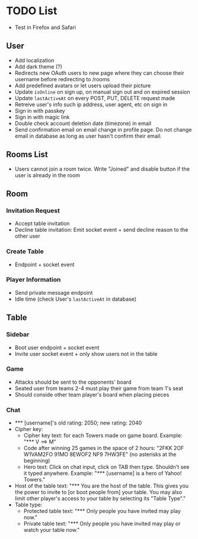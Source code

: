 # TODO List

- Test in Firefox and Safari

## User

- Add localization
- Add dark theme (?)
- Redirects new OAuth users to new page where they can choose their username before redirecting to /rooms
- Add predefined avatars or let users upload their picture
- Update `isOnline` on sign up, on manual sign out and on expired session
- Update `lastActiveAt` on every POST, PUT, DELETE request made
- Retreive user's info such ip address, user agent, etc on sign in
- Sign in with passkey
- Sign in with magic link
- Double check account deletion date (timezone) in email
- Send confirmation email on email change in profile page. Do not change email in database as long as user hasn't confirm their email.

## Rooms List

- Users cannot join a room twice. Write "Joined" and disable button if the user is already in the room

## Room

### Invitation Request

- Accept table invitation
- Decline table invitation: Emit socket event + send decline reason to the other user

### Create Table

- Endpoint + socket event

### Player Information

- Send private message endpoint
- Idle time (check User's `lastActiveAt` in database)

## Table

### Sidebar

- Boot user endpoint + socket event
- Invite user socket event + only show users not in the table

### Game

- Attacks should be sent to the opponents' board
- Seated user from teams 2-4 must play their game from team 1's seat
- Should conside other team player's board when placing pieces

### Chat

- \*\*\* [username]'s old rating: 2050; new rating: 2040
- Cipher key:
  - Cipher key text: for each Towers made on game board. Example: "\*\*\* V ==> M"
  - Code after winning 25 games in the space of 2 hours: "2FKK 2OF W1VAM2FO 91MO 8EWOF2 NF9 7HW3FE" (no asterisks at the beginning)
  - Hero text: Click on chat input, click on TAB then type. Shouldn't see it typed anywhere. Example: "\*\*\* [username] is a hero of Yahoo! Towers."
- Host of the table text: "\*\*\* You are the host of the table. This gives you the power to invite to [or boot people from] your table. You may also limit other player's access to your table by selecting its "Table Type"."
- Table type:
  - Protected table text: "\*\*\* Only people you have invited may play now."
  - Private table text: "\*\*\* Only people you have invited may play or watch your table now."
